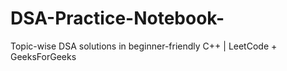 # DSA-Practice-Notebook-
Topic-wise DSA solutions in beginner-friendly C++ | LeetCode + GeeksForGeeks 
